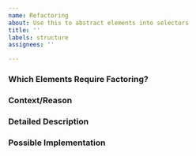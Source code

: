 ```yaml
---
name: Refactoring
about: Use this to abstract elements into selectors
title: ''
labels: structure
assignees: ''

---
```


### Which Elements Require Factoring?

### Context/Reason

### Detailed Description

### Possible Implementation
